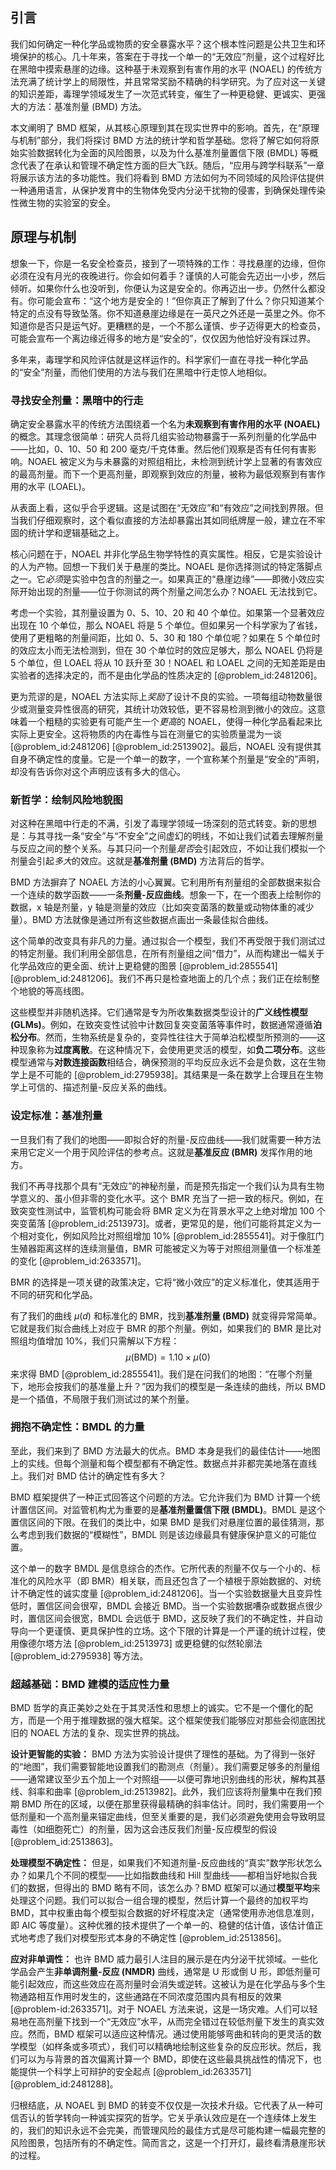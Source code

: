 ## 引言
我们如何确定一种化学品或物质的安全暴露水平？这个根本性问题是公共卫生和环境保护的核心。几十年来，答案在于寻找一个单一的“无效应”剂量，这个过程好比在黑暗中摸索悬崖的边缘。这种基于未观察到有害作用的水平 (NOAEL) 的传统方法充满了统计学上的局限性，并且常常奖励不精确的科学研究。为了应对这一关键的知识差距，毒理学领域发生了一次范式转变，催生了一种更稳健、更诚实、更强大的方法：基准剂量 (BMD) 方法。

本文阐明了 BMD 框架，从其核心原理到其在现实世界中的影响。首先，在“原理与机制”部分，我们将探讨 BMD 方法的统计学和哲学基础。您将了解它如何将原始实验数据转化为全面的风险图景，以及为什么基准剂量置信下限 (BMDL) 等概念代表了在承认和管理不确定性方面的巨大飞跃。随后，“应用与跨学科联系”一章将展示该方法的多功能性。我们将看到 BMD 方法如何为不同领域的风险评估提供一种通用语言，从保护发育中的生物体免受内分泌干扰物的侵害，到确保处理传染性微生物的实验室的安全。

## 原理与机制

想象一下，你是一名安全检查员，接到了一项特殊的工作：寻找悬崖的边缘，但你必须在没有月光的夜晚进行。你会如何着手？谨慎的人可能会先迈出一小步，然后倾听。如果你什么也没听到，你便认为这是安全的。你再迈出一步。仍然什么都没有。你可能会宣布：“这个地方是安全的！”但你真正了解到了什么？你只知道某个特定的点没有导致坠落。你不知道悬崖边缘是在一英尺之外还是一英里之外。你不知道你是否只是运气好。更糟糕的是，一个不那么谨慎、步子迈得更大的检查员，可能会宣布一个离边缘近得多的地方是“安全的”，仅仅因为他恰好没有踩过界。

多年来，毒理学和风险评估就是这样运作的。科学家们一直在寻找一种化学品的“安全”剂量，而他们使用的方法与我们在黑暗中行走惊人地相似。

### 寻找安全剂量：黑暗中的行走

确定安全暴露水平的传统方法围绕着一个名为**未观察到有害作用的水平 (NOAEL)** 的概念。其理念很简单：研究人员将几组实验动物暴露于一系列剂量的化学品中——比如，0、10、50 和 200 毫克/千克体重。然后他们观察是否有任何有害影响。NOAEL 被定义为与未暴露的对照组相比，未检测到统计学上显著的有害效应的最高剂量。而下一个更高剂量，即观察到效应的剂量，被称为最低观察到有害作用的水平 (LOAEL)。

从表面上看，这似乎合乎逻辑。这是试图在“无效应”和“有效应”之间找到界限。但当我们仔细观察时，这个看似直接的方法却暴露出其如同纸牌屋一般，建立在不牢固的统计学和逻辑基础之上。

核心问题在于，NOAEL 并非化学品生物学特性的真实属性。相反，它是实验设计的人为产物。回想一下我们关于悬崖的类比。NOAEL 是你选择测试的特定落脚点之一。它*必须*是实验中包含的剂量之一。如果真正的“悬崖边缘”——即微小效应实际开始出现的剂量——位于你测试的两个剂量之间怎么办？NOAEL 无法找到它。

考虑一个实验，其剂量设置为 0、5、10、20 和 40 个单位。如果第一个显著效应出现在 10 个单位，那么 NOAEL 将是 5 个单位。但如果另一个科学家为了省钱，使用了更粗略的剂量间距，比如 0、5、30 和 180 个单位呢？如果在 5 个单位时的效应太小而无法检测到，但在 30 个单位时的效应足够大，那么 NOAEL 仍将是 5 个单位，但 LOAEL 将从 10 跃升至 30！NOAEL 和 LOAEL 之间的无知差距是由实验者的选择决定的，而不是由化学品的性质决定的 [@problem_id:2481206]。

更为荒谬的是，NOAEL 方法实际上*奖励*了设计不良的实验。一项每组动物数量很少或测量变异性很高的研究，其统计功效较低，更不容易检测到微小的效应。这意味着一个粗糙的实验更有可能产生一个*更高*的 NOAEL，使得一种化学品看起来比实际上更安全。这将物质的内在毒性与旨在测量它的实验质量混为一谈 [@problem_id:2481206] [@problem_id:2513902]。最后，NOAEL 没有提供其自身不确定性的度量。它是一个单一的数字，一个宣称某个剂量是“安全的”声明，却没有告诉你对这个声明应该有多大的信心。

### 新哲学：绘制风险地貌图

对这种在黑暗中行走的不满，引发了毒理学领域一场深刻的范式转变。新的思想是：与其寻找一条“安全”与“不安全”之间虚幻的明线，不如让我们试着去理解剂量与反应之间的整个关系。与其只问一个剂量*是否*会引起效应，不如让我们模拟一个剂量会引起*多大*的效应。这就是**基准剂量 (BMD)** 方法背后的哲学。

BMD 方法摒弃了 NOAEL 方法的小心翼翼。它利用所有剂量组的全部数据来拟合一个连续的数学函数——一条**剂量-反应曲线**。想象一下，在一个图表上绘制你的数据，x 轴是剂量，y 轴是测量的效应（比如突变菌落的数量或动物体重的减少量）。BMD 方法就像是通过所有这些数据点画出一条最佳拟合曲线。

这个简单的改变具有非凡的力量。通过拟合一个模型，我们不再受限于我们测试过的特定剂量。我们利用全部信息，在所有剂量组之间“借力”，从而构建出一幅关于化学品效应的更全面、统计上更稳健的图景 [@problem_id:2855541] [@problem_id:2481206]。我们不再只是检查地面上的几个点；我们正在绘制整个地貌的等高线图。

这些模型并非随机选择。它们通常是专为所收集数据类型设计的**广义线性模型 (GLMs)**。例如，在致突变性试验中计数回复突变菌落等事件时，数据通常遵循**泊松分布**。然而，生物系统是复杂的，变异性往往大于简单泊松模型所预测的——这种现象称为**过度离散**。在这种情况下，会使用更灵活的模型，如**负二项分布**。这些模型通常与**对数连接函数**相结合，确保预测的平均反应永远不会是负数，这在生物学上是不可能的 [@problem_id:2795938]。其结果是一条在数学上合理且在生物学上可信的、描述剂量-反应关系的曲线。

### 设定标准：基准剂量

一旦我们有了我们的地图——即拟合好的剂量-反应曲线——我们就需要一种方法来用它定义一个用于风险评估的参考点。这就是**基准反应 (BMR)** 发挥作用的地方。

我们不再寻找那个具有“无效应”的神秘剂量，而是预先指定一个我们认为具有生物学意义的、虽小但非零的变化水平。这个 BMR 充当了一把一致的标尺。例如，在致突变性测试中，监管机构可能会将 BMR 定义为在背景水平之上绝对增加 100 个突变菌落 [@problem_id:2513973]。或者，更常见的是，他们可能将其定义为一个相对变化，例如风险比对照组增加 10% [@problem_id:2855541]。对于像肛门生殖器距离这样的连续测量值，BMR 可能被定义为等于对照组测量值一个标准差的变化 [@problem_id:2633571]。

BMR 的选择是一项关键的政策决定，它将“微小效应”的定义标准化，使其适用于不同的研究和化学品。

有了我们的曲线 $\mu(d)$ 和标准化的 BMR，找到**基准剂量 (BMD)** 就变得异常简单。它就是我们拟合曲线上对应于 BMR 的那个剂量。例如，如果我们的 BMR 是比对照组均值增加 10%，我们只需解以下方程：
$$
\mu(\text{BMD}) = 1.10 \times \mu(0)
$$
来求得 BMD [@problem_id:2855541]。我们是在问我们的地图：“在哪个剂量下，地形会按我们的基准量上升？”因为我们的模型是一条连续的曲线，所以 BMD 是一个插值，不局限于我们测试过的某个剂量。

### 拥抱不确定性：BMDL 的力量

至此，我们来到了 BMD 方法最大的优点。BMD 本身是我们的最佳估计——地图上的实线。但每个测量和每个模型都有不确定性。数据点并非都完美地落在直线上。我们对 BMD 估计的确定性有多大？

BMD 框架提供了一种正式回答这个问题的方法。它允许我们为 BMD 计算一个统计置信区间。对监管机构尤为重要的是**基准剂量置信下限 (BMDL)**。BMDL 是这个置信区间的下限。在我们的类比中，如果 BMD 是我们对悬崖位置的最佳猜测，那么考虑到我们数据的“模糊性”，BMDL 则是该边缘最具有健康保护意义的可能位置。

这个单一的数字 BMDL 是信息综合的杰作。它所代表的剂量不仅与一个小的、标准化的风险水平（即 BMR）相关联，而且还包含了一个植根于原始数据的、对统计不确定性的诚实度量 [@problem_id:2481206]。当一个实验数据量大且变异性低时，置信区间会很窄，BMDL 会接近 BMD。当一个实验数据嘈杂或数据点很少时，置信区间会很宽，BMDL 会远低于 BMD，这反映了我们的不确定性，并自动导向一个更谨慎、更具保护性的立场。这个下限的计算是一个严谨的统计过程，使用像德尔塔方法 [@problem_id:2513973] 或更稳健的似然轮廓法 [@problem_id:2795938] 等方法。

### 超越基础：BMD 建模的适应性力量

BMD 哲学的真正美妙之处在于其灵活性和思想上的诚实。它不是一个僵化的配方，而是一个用于推理数据的强大框架。这个框架使我们能够应对那些会彻底困扰旧的 NOAEL 方法的复杂、现实世界的挑战。

**设计更智能的实验：** BMD 方法为实验设计提供了理性的基础。为了得到一张好的“地图”，我们需要智能地设置我们的勘测点（剂量）。我们需要足够多的剂量组——通常建议至少五个加上一个对照组——以便可靠地识别曲线的形状，解构其基线、斜率和曲率 [@problem_id:2513982]。此外，我们应该将剂量集中在我们预期 BMD 所在的区域，以便在那里获得最精确的斜率估计。同时，我们需要用一个低剂量和一个高剂量来锚定曲线，但至关重要的是，我们必须避免使用会导致明显毒性（如细胞死亡）的剂量，因为这会违反我们剂量-反应模型的假设 [@problem_id:2513863]。

**处理模型不确定性：** 但是，如果我们不知道剂量-反应曲线的“真实”数学形状怎么办？如果几个不同的模型——比如指数曲线和 Hill 型曲线——都相当好地拟合我们的数据，但得出的 BMD 略有不同，该怎么办？BMD 框架可以通过**模型平均**来处理这个问题。我们可以拟合一组合理的模型，然后计算一个最终的加权平均 BMD，其中权重由每个模型拟合数据的好坏程度决定（通常使用赤池信息准则，即 AIC 等度量）。这种优雅的技术提供了一个单一的、稳健的估计值，该估计值正式地考虑了我们对模型形式本身的不确定性 [@problem_id:2513856]。

**应对非单调性：** 也许 BMD 威力最引人注目的展示是在内分泌干扰领域。一些化学品会产生**非单调剂量-反应 (NMDR)** 曲线，通常是 U 形或倒 U 形，即低剂量可能引起效应，而这些效应在高剂量时会消失或逆转。这被认为是在化学品与多个生物通路相互作用时发生的，这些通路在不同浓度范围内具有相反的效果 [@problem-id:2633571]。对于 NOAEL 方法来说，这是一场灾难。人们可以轻易地在高剂量下找到一个“无效应”水平，从而完全错过在较低剂量下发生的真实效应。然而，BMD 框架可以适应这种情况。通过使用能够弯曲和转向的更灵活的数学模型（如样条或多项式），我们可以精确地绘制这些复杂的反应形状。然后，我们可以为与背景的首次偏离计算一个 BMD，即使在这些最具挑战性的情况下，也能提供一个科学上可辩护的安全起点 [@problem_id:2633571] [@problem_id:2481288]。

归根结底，从 NOAEL 到 BMD 的转变不仅仅是一次技术升级。它代表了从一种可信否认的哲学转向一种诚实探究的哲学。它关乎承认效应是在一个连续体上发生的，我们的知识永远不会完美，而管理风险的最佳方式是尽可能构建一幅最完整的风险图景，包括所有的不确定性。简而言之，这是一个打开灯，最终看清悬崖形状的过程。

